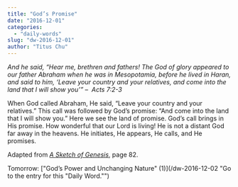 ```yaml
---
title: "God’s Promise"
date: "2016-12-01"
categories: 
  - "daily-words"
slug: "dw-2016-12-01"
author: "Titus Chu"
---
```


_And he said, “Hear me, brethren and fathers! The God of glory appeared to our father Abraham when he was in Mesopotamia, before he lived in Haran, and said to him, ‘Leave your country and your relatives, and come into the land that I will show you’”_ _–  Acts 7:2-3_

When God called Abraham, He said, “Leave your country and your relatives.” This call was followed by God’s promise: “And come into the land that I will show you.” Here we see the land of promise. God’s call brings in His promise. How wonderful that our Lord is living! He is not a distant God far away in the heavens. He initiates, He appears, He calls, and He promises.

Adapted from _[A Sketch of Genesis](/book-gen-sketch/ "Go to the listing for this book.")_, page 82.

Tomorrow: ["God’s Power and Unchanging Nature" (1)](/dw-2016-12-02 "Go to the entry for this "Daily Word."")
